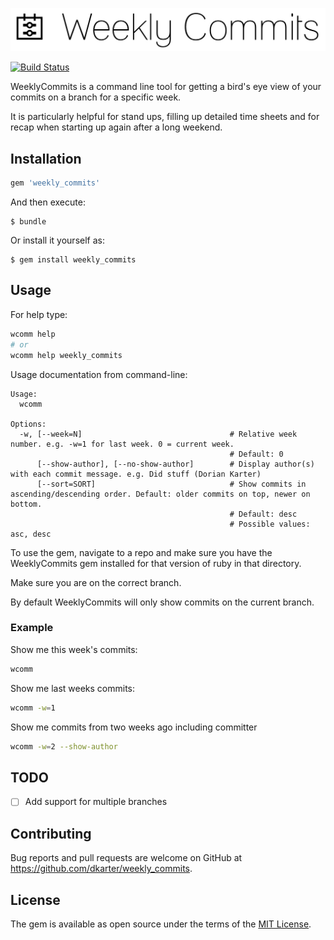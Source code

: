 ![WeeklyCommits](weekly_commits.png)

[![Build Status](https://travis-ci.org/dkarter/weekly_commits.svg?branch=master)](https://travis-ci.org/dkarter/weekly_commits)

WeeklyCommits is a command line tool for getting a bird's eye view of your
commits on a branch for a specific week.

It is particularly helpful for stand ups, filling up detailed time sheets and
for recap when starting up again after a long weekend.

## Installation

```ruby
gem 'weekly_commits'
```

And then execute:

    $ bundle

Or install it yourself as:

    $ gem install weekly_commits

## Usage

For help type:

```sh
wcomm help
# or
wcomm help weekly_commits
```

Usage documentation from command-line:

```
Usage:
  wcomm

Options:
  -w, [--week=N]                                 # Relative week number. e.g. -w=1 for last week. 0 = current week.
                                                 # Default: 0
      [--show-author], [--no-show-author]        # Display author(s) with each commit message. e.g. Did stuff (Dorian Karter)
      [--sort=SORT]                              # Show commits in ascending/descending order. Default: older commits on top, newer on bottom.
                                                 # Default: desc
                                                 # Possible values: asc, desc
```

To use the gem, navigate to a repo and make sure you have the WeeklyCommits gem
installed for that version of ruby in that directory.

Make sure you are on the correct branch.

By default WeeklyCommits will only show commits on the current branch.

### Example

Show me this week's commits:

```sh
wcomm
```

Show me last weeks commits:

```sh
wcomm -w=1
```

Show me commits from two weeks ago including committer

```sh
wcomm -w=2 --show-author
```

## TODO

- [ ] Add support for multiple branches

## Contributing

Bug reports and pull requests are welcome on GitHub at
https://github.com/dkarter/weekly_commits.


## License

The gem is available as open source under the terms of the [MIT
License](http://opensource.org/licenses/MIT).

